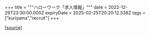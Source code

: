+++
title = """ハローワーク「求人情報」"""
date = 2022-12-29T23:30:00.000Z
expiryDate = 2025-02-25T20:20:12.538Z
tags = ["kuriyama","recruit"]
+++


[[source]](https://www.town.kuriyama.hokkaido.jp/soshiki/51/20382.html)
